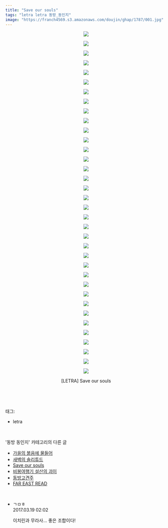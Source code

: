 ```yaml
---
title: "Save our souls"
tags: "letra letra 동방_동인지"
image: "https://franch4569.s3.amazonaws.com/doujin/ghap/1787/001.jpg"
---
```

<div class="article">
<p style="text-align: center; clear: none; float: none;"><img src="{{ site.imgserver2 }}/ghap/1787/001.jpg"/></p>
<p style="text-align: center; clear: none; float: none;"><img src="{{ site.imgserver2 }}/ghap/1787/002.jpg"/></p>
<p style="text-align: center; clear: none; float: none;"><img src="{{ site.imgserver2 }}/ghap/1787/003.jpg"/></p>
<p style="text-align: center; clear: none; float: none;"><img src="{{ site.imgserver2 }}/ghap/1787/004.jpg"/></p>
<p style="text-align: center; clear: none; float: none;"><img src="{{ site.imgserver2 }}/ghap/1787/005.jpg"/></p>
<p style="text-align: center; clear: none; float: none;"><img src="{{ site.imgserver2 }}/ghap/1787/006.jpg"/></p>
<p style="text-align: center; clear: none; float: none;"><img src="{{ site.imgserver2 }}/ghap/1787/007.jpg"/></p>
<p style="text-align: center; clear: none; float: none;"><img src="{{ site.imgserver2 }}/ghap/1787/008.jpg"/></p>
<p style="text-align: center; clear: none; float: none;"><img src="{{ site.imgserver2 }}/ghap/1787/009.jpg"/></p>
<p style="text-align: center; clear: none; float: none;"><img src="{{ site.imgserver2 }}/ghap/1787/010.jpg"/></p>
<p style="text-align: center; clear: none; float: none;"><img src="{{ site.imgserver2 }}/ghap/1787/011.jpg"/></p>
<p style="text-align: center; clear: none; float: none;"><img src="{{ site.imgserver2 }}/ghap/1787/012.jpg"/></p>
<p style="text-align: center; clear: none; float: none;"><img src="{{ site.imgserver2 }}/ghap/1787/013.jpg"/></p>
<p style="text-align: center; clear: none; float: none;"><img src="{{ site.imgserver2 }}/ghap/1787/014.jpg"/></p>
<p style="text-align: center; clear: none; float: none;"><img src="{{ site.imgserver2 }}/ghap/1787/015.jpg"/></p>
<p style="text-align: center; clear: none; float: none;"><img src="{{ site.imgserver2 }}/ghap/1787/016.jpg"/></p>
<p style="text-align: center; clear: none; float: none;"><img src="{{ site.imgserver2 }}/ghap/1787/017.jpg"/></p>
<p style="text-align: center; clear: none; float: none;"><img src="{{ site.imgserver2 }}/ghap/1787/018.jpg"/></p>
<p style="text-align: center; clear: none; float: none;"><img src="{{ site.imgserver2 }}/ghap/1787/019.jpg"/></p>
<p style="text-align: center; clear: none; float: none;"><img src="{{ site.imgserver2 }}/ghap/1787/020.jpg"/></p>
<p style="text-align: center; clear: none; float: none;"><img src="{{ site.imgserver2 }}/ghap/1787/021.jpg"/></p>
<p style="text-align: center; clear: none; float: none;"><img src="{{ site.imgserver2 }}/ghap/1787/022.jpg"/></p>
<p style="text-align: center; clear: none; float: none;"><img src="{{ site.imgserver2 }}/ghap/1787/023.jpg"/></p>
<p style="text-align: center; clear: none; float: none;"><img src="{{ site.imgserver2 }}/ghap/1787/024.jpg"/></p>
<p style="text-align: center; clear: none; float: none;"><img src="{{ site.imgserver2 }}/ghap/1787/025.jpg"/></p>
<p style="text-align: center; clear: none; float: none;"><img src="{{ site.imgserver2 }}/ghap/1787/026.jpg"/></p>
<p style="text-align: center; clear: none; float: none;"><img src="{{ site.imgserver2 }}/ghap/1787/027.jpg"/></p>
<p style="text-align: center; clear: none; float: none;"><img src="{{ site.imgserver2 }}/ghap/1787/028.jpg"/></p>
<p style="text-align: center; clear: none; float: none;"><img src="{{ site.imgserver2 }}/ghap/1787/029.jpg"/></p>
<p style="text-align: center; clear: none; float: none;"><img src="{{ site.imgserver2 }}/ghap/1787/030.jpg"/></p>
<p style="text-align: center; clear: none; float: none;"><img src="{{ site.imgserver2 }}/ghap/1787/031.jpg"/></p>
<p style="text-align: center; clear: none; float: none;"><img src="{{ site.imgserver2 }}/ghap/1787/032.jpg"/></p>
<p style="text-align: center; clear: none; float: none;"><img src="{{ site.imgserver2 }}/ghap/1787/033.jpg"/></p>
<p style="text-align: center; clear: none; float: none;"><img src="{{ site.imgserver2 }}/ghap/1787/034.jpg"/></p>
<p style="text-align: center; clear: none; float: none;"><img src="{{ site.imgserver2 }}/ghap/1787/035.jpg"/></p>
<p style="text-align: center; clear: none; float: none;"><img src="{{ site.imgserver2 }}/ghap/1787/036.jpg"/></p>
<p style="text-align: center; clear: none; float: none;">[LETRA] Save our souls</p>
<p><br/></p>
</div><br/>
<div class="tagTrail">
<p>태그: </p>
<ul>
<li>letra</li>
</ul>
</div><br/>
<div class="another">
<p>'동방 동인지' 카테고리의 다른 글</p>
<ul>
<li><a href="/ghap_1790">가을의 붉음에 물들어</a></li>
<li><a href="/ghap_1788">새벽의 솔리튜드</a></li>
<li><a href="/ghap_1787">Save our souls</a></li>
<li><a href="/ghap_1785">비봉여행기 설산의 괴이</a></li>
<li><a href="/ghap_1784">동방고견주</a></li>
<li><a href="/ghap_1783">FAR EAST READ</a></li>
</ul>
</div><br/>
<div class="cb_module cb_fluid">
<div class="cb_wrt cb_profile">
<div class="comment">
<ul>
<li class="cb_thumb_off" id="comment14942872">
<div class="cb_comment_area">
<div class="cb_info_area">
<div class="cb_section">
<span class="cb_nick_name">ㄱㅁㅎ</span>
</div>
<div class="cb_section">
<span class="cb_date">2017.03.19 02:02 </span>
</div>
</div>
<div class="cb_dsc_comment">
<p class="cb_dsc">
											이치린과 무라사... 좋은 조합이다!
										</p>
</div>
</div></li>
</ul>
</div>
</div><!-- commentList close -->
</div><br/>
